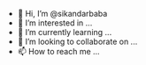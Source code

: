 - 👋 Hi, I’m @sikandarbaba
- 👀 I’m interested in ...
- 🌱 I’m currently learning ...
- 💞️ I’m looking to collaborate on ...
- 📫 How to reach me ...

<!---
sikandarbaba/sikandarbaba is a ✨ special ✨ repository because its `README.md` (this file) appears on your GitHub profile.
You can click the Preview link to take a look at your changes.
--->
